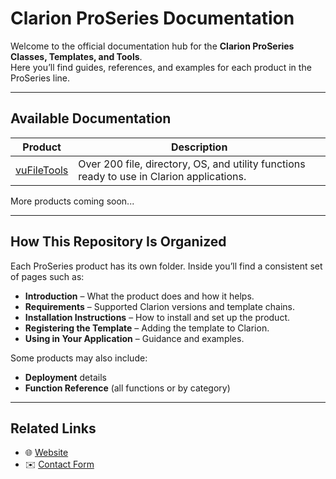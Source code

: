 # Clarion ProSeries Documentation

Welcome to the official documentation hub for the **Clarion ProSeries Classes, Templates, and Tools**.  
Here you’ll find guides, references, and examples for each product in the ProSeries line.

---

## Available Documentation

| Product      | Description                                                                 |
|--------------|-----------------------------------------------------------------------------|
| [vuFileTools](./vuFileTools) | Over 200 file, directory, OS, and utility functions ready to use in Clarion applications. |

More products coming soon...

---

## How This Repository Is Organized

Each ProSeries product has its own folder. Inside you’ll find a consistent set of pages such as:

- **Introduction** – What the product does and how it helps.  
- **Requirements** – Supported Clarion versions and template chains.  
- **Installation Instructions** – How to install and set up the product.  
- **Registering the Template** – Adding the template to Clarion.  
- **Using in Your Application** – Guidance and examples.  

Some products may also include:

- **Deployment** details  
- **Function Reference** (all functions or by category)  

---

## Related Links

- 🌐 [Website](https://clarionproseries.com)  
- ✉️ [Contact Form](https://www.clarionproseries.com/html/contact.php)
